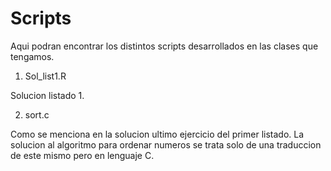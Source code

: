 # Scripts
Aqui podran encontrar los distintos scripts desarrollados en las clases que tengamos.


1. Sol_list1.R

Solucion listado 1.

2. sort.c

Como se menciona en la solucion ultimo ejercicio del primer listado. La solucion al algoritmo para ordenar numeros se trata solo de una traduccion de este mismo pero en lenguaje C.
